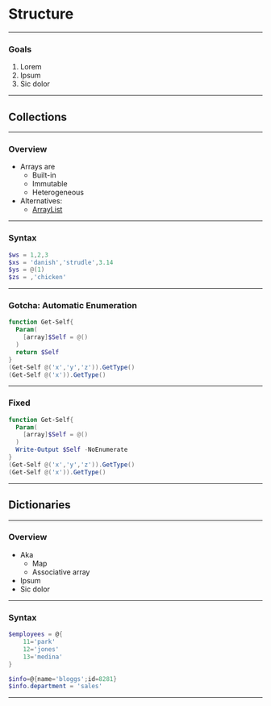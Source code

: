 # Structure

---

### Goals
1. Lorem
1. Ipsum
1. Sic dolor

---

## Collections

---

### Overview
* Arrays are
  - Built-in
  - Immutable
  - Heterogeneous
* Alternatives:
  - [ArrayList](https://docs.microsoft.com/en-us/dotnet/api/system.collections.arraylist)

---

### Syntax
```powershell
$ws = 1,2,3
$xs = 'danish','strudle',3.14
$ys = @(1)
$zs = ,'chicken'
```

---

### Gotcha: Automatic Enumeration
```powershell
function Get-Self{
  Param(
    [array]$Self = @()
  )
  return $Self
}
(Get-Self @('x','y','z')).GetType()
(Get-Self @('x')).GetType()

```

--- 

### Fixed
```powershell
function Get-Self{
  Param(
    [array]$Self = @()
  )
  Write-Output $Self -NoEnumerate
}
(Get-Self @('x','y','z')).GetType()
(Get-Self @('x')).GetType()
```

---

## Dictionaries

---

### Overview
* Aka
  - Map
  - Associative array
* Ipsum
* Sic dolor

---

### Syntax
```powershell
$employees = @{
    11='park'
    12='jones'
    13='medina'
}
```

```powershell
$info=@{name='bloggs';id=8281}
$info.department = 'sales'
```

---

